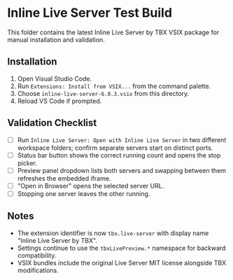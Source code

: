 # Inline Live Server Test Build

This folder contains the latest Inline Live Server by TBX VSIX package for manual installation and validation.

## Installation

1. Open Visual Studio Code.
2. Run `Extensions: Install from VSIX...` from the command palette.
3. Choose `inline-live-server-6.0.3.vsix` from this directory.
4. Reload VS Code if prompted.

## Validation Checklist

- [ ] Run `Inline Live Server: Open with Inline Live Server` in two different workspace folders; confirm separate servers start on distinct ports.
- [ ] Status bar button shows the correct running count and opens the stop picker.
- [ ] Preview panel dropdown lists both servers and swapping between them refreshes the embedded iframe.
- [ ] "Open in Browser" opens the selected server URL.
- [ ] Stopping one server leaves the other running.

## Notes

- The extension identifier is now `tbx.live-server` with display name "Inline Live Server by TBX".
- Settings continue to use the `tbxLivePreview.*` namespace for backward compatibility.
- VSIX bundles include the original Live Server MIT license alongside TBX modifications.

